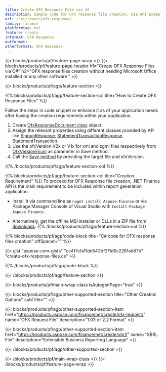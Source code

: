 ```yaml
---
title: Create OFX Response File via C#
description: Sample code for OFX response file creation. Use API example code for batch OFX response files generation within .NET based applications. 
url: /net/create/ofx-response/
family: finance
platformtag: net
feature: create
informat: OFX Response
outformat: 
otherformats: OFX Response
---
```

{{< blocks/products/pf/feature-page-wrap >}}
{{< blocks/products/pf/feature-page-header h1="Create OFX Response Files via C#" h2="OFX response files creation without needing Microsoft Office installed or any other software." >}}

{{< blocks/products/pf/agp/feature-section >}}

{{% blocks/products/pf/agp/feature-section-col title="How to Create OFX Response Files" %}}

Follow the steps in code snippet or enhance it as of your application needs after having the creation requirements within your application.

1. Create [OfxResponseDocument class](https://apireference.aspose.com/finance/net/aspose.finance.ofx/ofxresponsedocument) object.
1. Assign the relevant properties using different classes provided by API like [SignonResponse](https://apireference.aspose.com/finance/net/aspose.finance.ofx.signon/signonresponse),  [StatementTransactionResponse](https://apireference.aspose.com/finance/net/aspose.finance.ofx.bank/statementtransactionresponse), [StatementTransaction](https://apireference.aspose.com/finance/net/aspose.finance.ofx/statementtransaction)
1. Use the ofxVersion V2x or V1x for xml and sgml files respectively from [OfxVersionEnum](https://apireference.aspose.com/finance/net/aspose.finance.ofx/ofxversionenum) as parameter in Save method.
1. Call the [Save method](https://apireference.aspose.com/finance/net/aspose.finance.ofx/ofxresponsedocument/methods/save) by providing the target file and ofxVersion.

{{% /blocks/products/pf/agp/feature-section-col %}}

{{% blocks/products/pf/agp/feature-section-col title="Creation Requirement" %}}
To proceed for OFX Response file creation, .NET Finance API is the main requirement to be included within report generation application. 
- Install it via command line as ```nuget install Aspose.Finance``` or via Package Manager Console of Visual Studio with ```Install-Package Aspose.Finance```.

- Alternatively, get the offline MSI installer or DLLs in a ZIP file from [downloads](https://downloads.aspose.com/finance/net).
{{% /blocks/products/pf/agp/feature-section-col %}}

{{% blocks/products/pf/agp/code-block title="C# code for OFX response files creation" offSpacer="" %}}

{{< gist "aspose-com-gists" "cc4f7cfa11dd543bf2f1d6c2261ab87b" "create-ofx-response-files.cs" >}}

{{% /blocks/products/pf/agp/code-block %}}

{{< /blocks/products/pf/agp/feature-section >}}

{{< blocks/products/pf/main-wrap-class isAutogenPage="true" >}}

{{< blocks/products/pf/agp/other-supported-section title="Other Creation Options" subTitle="" >}}

{{< blocks/products/pf/agp/other-supported-section-item href="https://products.aspose.com/finance/net/create/ofx-request/" name="OFX Request File" description="1.03 or 2.2 Format" >}}

{{< blocks/products/pf/agp/other-supported-section-item href="https://products.aspose.com/finance/net/create/xbrl/" name="XBRL File" description="Extensible Business Reporting Language" >}}

{{< /blocks/products/pf/agp/other-supported-section >}}

{{< /blocks/products/pf/main-wrap-class >}}
{{< /blocks/products/pf/feature-page-wrap >}}